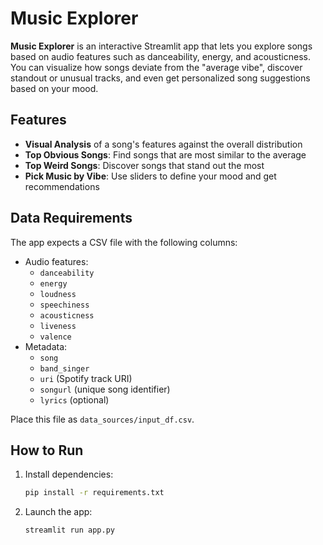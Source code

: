 # Music Explorer

**Music Explorer** is an interactive Streamlit app that lets you explore songs based on audio features such as danceability, energy, and acousticness. You can visualize how songs deviate from the "average vibe", discover standout or unusual tracks, and even get personalized song suggestions based on your mood.

## Features

- **Visual Analysis** of a song's features against the overall distribution
- **Top Obvious Songs**: Find songs that are most similar to the average
- **Top Weird Songs**: Discover songs that stand out the most
- **Pick Music by Vibe**: Use sliders to define your mood and get recommendations

## Data Requirements

The app expects a CSV file with the following columns:

- Audio features:
  - `danceability`
  - `energy`
  - `loudness`
  - `speechiness`
  - `acousticness`
  - `liveness`
  - `valence`
- Metadata:
  - `song`
  - `band_singer`
  - `uri` (Spotify track URI)
  - `songurl` (unique song identifier)
  - `lyrics` (optional)

Place this file as `data_sources/input_df.csv`.

##  How to Run

1. Install dependencies:
   ```bash
   pip install -r requirements.txt

2. Launch the app:
    ```bash
    streamlit run app.py
